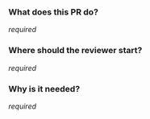 ### What does this PR do?
*required*

### Where should the reviewer start?
*required*

### Why is it needed?
*required*

